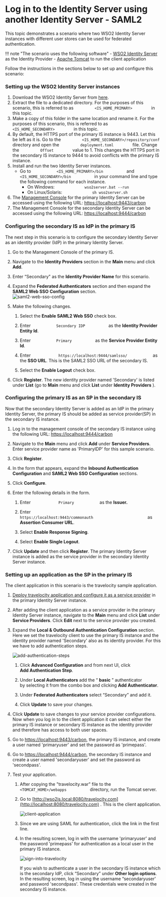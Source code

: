 # Log in to the Identity Server using another Identity Server - SAML2

This topic demonstrates a scenario where two WSO2 Identity Server
instances with different user stores can be used for federated
authentication.

!!! note "The scenario uses the following software" 
    -   [WSO2 Identity Server](http://wso2.com/products/identity-server/) as the Identity Provider 
    -   [Apache Tomcat](http://tomcat.apache.org/) to run the client application
    

Follow the instructions in the sections below to set up and configure
this scenario:

### Setting up the WSO2 Identity Server instances

1.  Download the WSO2 Identity Server from
    [here](http://wso2.com/products/identity-server).
2.  Extract the file to a dedicated directory. For the purposes of this
    scenario, this is referred to as
    `          <IS_HOME_PRIMARY>         ` in this topic.
3.  Make a copy of this folder in the same location and rename it. For
    the purposes of this scenario, this is referred to as
    `          <IS_HOME_SECONDARY>         ` in this topic.
4.  By default, the HTTPS port of the primary IS instance is 9443. Let
    this be left as it is. Go to the
    `          <IS_HOME_SECONDARY>/repository/conf         ` directory
    and open the `          deployment.toml         ` file. Change the
    `          Offset         ` value to 1. This changes the
    HTTPS port in the secondary IS instance to 9444 to avoid conflicts
    with the primary IS instance.
5.  Install and run the two Identity Server instances.
    -   Go to `            <IS_HOME_PRIMARY>/bin           ` and
        `            <IS_HOME_SECONDARY>/bin           ` in your command
        line and type the following command for each instance.
        -   On Windows:
            `              wso2server.bat --run             `
        -   On Linux/Solaris:
            `              sh wso2server.sh             `
6.  The [Management
    Console](../../setup/getting-started-with-the-management-console)
    for the primary Identity Server can be accessed using the following
    URL: <https://localhost:9443/carbon>
7.  The Management Console for the secondary Identity Server can be
    accessed using the following URL: <https://localhost:9444/carbon>

### Configuring the secondary IS as IdP in the primary IS

The next step in this scenario is to configure the secondary Identity
Server as an identity provider (IdP) in the primary Identity Server.

1.  Go to the Management Console of the primary IS.
2.  Navigate to the **Identity Providers** section in the **Main** menu
    and click **Add**.
3.  Enter “Secondary" as the **Identity Provider Name** for this
    scenario.
4.  Expand the **Federated Authenticators** section and then expand the
    **SAML2 Web SSO** **Configuration** section.  
    ![saml2-web-sso-config](../assets/img/using-wso2-identity-server/saml2-web-sso-config.png) 

5.  Make the following changes.
    1.  Select the **Enable SAML2 Web SSO** check box.
    2.  Enter `            Secondary IDP           ` as the **Identity
        Provider Entity Id**.
    3.  Enter `            Primary           ` as the **Service Provider
        Entity Id**.
    4.  Enter `             https://localhost:9444/samlsso/            `
        as the **SSO URL**. This is the SAML2 SSO URL of the secondary
        IS.

    5.  Select the **Enable Logout** check box.

6.  Click **Register**. The new identity provider named 'Secondary' is
    listed under **List** (go to **Main** menu and click **List** under
    **Identity Providers** ).

### Configuring the primary IS as an SP in the secondary IS

Now that the secondary Identity Server is added as an IdP in the primary
Identity Server, the primary IS should be added as service provider(SP)
in the secondary IS instance.

1.  Log in to the management console of the secondary IS instance using
    the following URL: <https://localhost:9444/carbon>

2.  Navigate to the **Main** menu and click **Add** under **Service
    Providers**. Enter service provider name as 'PrimaryIDP' for this
    sample scenario.

3.  Click **Register**.

4.  In the form that appears, expand the **Inbound Authentication
    Configuration** and **SAML2 Web SSO Configuration** sections.

5.  Click **Configure**.

6.  Enter the following details in the form.

    1.  Enter `             Primary            ` as the **Issuer.**

    2.  Enter
        `                           https://localhost:9443/commonauth                         `
        as **Assertion Consumer URL**.

    3.  Select **Enable Response Signing**.

    4.  Select **Enable Single Logout**.

7.  Click **Update** and then click **Register**. The primary Identity
    Server instance is added as the service provider in the secondary
    Identity Server instance.

### Setting up an application as the SP in the primary IS

The client application in this scenario is the travelocity sample
application.

1.  [Deploy travelocity application and configure it as a service provider](../../learn/deploying-the-sample-app#deploying-travelocity-webapp) in the primary Identity Server instance. 
 
2.  After adding the client application as a service provider in the
    primary Identity Server instance, navigate to the **Main** menu and
    click **List** under **Service Providers**. Click **Edit** next to
    the service provider you created.
    
3.  Expand the **Local & Outbound Authentication Configuration**
    section. Here we set the travelocity client to use the primary IS
    instance and the identity provider named 'Secondary' also as its
    identity provider. For this we have to add authentication steps.  
    
    ![add-authentication-steps](../assets/img/using-wso2-identity-server/add-authentication-steps.png)  
     
    1.  Click **Advanced Configuration** and from next UI, click
        **Add Authentication Step**.
        
    2.  Under **Local Authenticators** add the “ **basic** ”
        authenticator by selecting it from the combo box and clicking
        **Add Authenticator**.
        
    3.  Under **Federated Authenticators** select “Secondary” and add
        it.
        
    4.  Click **Update** to save your changes.
    
4.  Click **Update** to save changes to your service provider
    configurations. Now when you log in to the client application it
    can select either the primary IS instance or secondary IS instance
    as the identity provider and therefore has access to both user
    spaces.
    
5.  Go to <https://localhost:9443/carbon>, the primary IS instance, and
    create a user named 'primaryuser' and set the password as
    'primepass'.
    
6.  Go to <https://localhost:9444/carbon>, the secondary IS instance
    and create a user named 'secondaryuser' and set the password as
    'secondpass'.
    
7.  Test your application.
    1.  After copying the "travelocity.war" file to the
        `            <TOMCAT_HOME>/webapps           ` directory, run
        the Tomcat server.
    
    2.  Go to
        [http://wso2is.local:8080/travelocity.com](http://localhost:8080/travelocity.com)
        . This is the client application.  
        
        ![client-application](../assets/img/using-wso2-identity-server/client-application.png) 
    
    3.  Since we are using SAML for authentication, click the link in
        the first line.
    
    4.  In the resulting screen, log in with the username 'primaryuser'
        and the password 'primepass' for authentication as a local user
        in the primary IS instance.  
          
        ![sign-into-travelocity](../assets/img/using-wso2-identity-server/sign-into-travelocity.png)   
        
        If you wish to authenticate a user in the secondary IS instance
        which is the secondary IdP, click “Secondary” under **Other
        login options**. In the resulting screen, log in using the
        username “secondaryuser' and password 'secondpass'. These
        credentials were created in the secondary IS instance.
